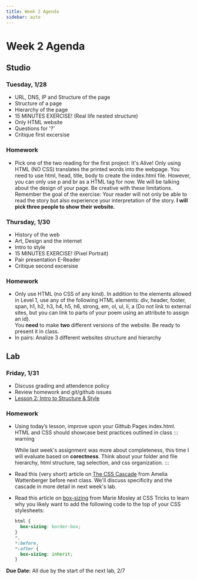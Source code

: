 ```yaml
---
title: Week 2 Agenda
sidebar: auto
---
```


# Week 2 Agenda

## Studio

### Tuesday, 1/28

- URL, DNS, IP and Structure of the page <br>
- Structure of a page <br>
- Hierarchy of the page <br>
- 15 MINUTES EXERCISE! (Real life nested structure) <br>
- Only HTML website <br>
- Questions for '?' <br>
- Critique first excersise <br>

### Homework

- Pick one of the two reading for the first project: It's Alive! Only using HTML (NO CSS) translates the printed words into the webpage. You need to use html, head, title, body to create the index.html file.
  However, you can only use p and br as a HTML tag for now. We will be talking about the design of your page. Be creative with these limitations. Remember the goal of the exercise: Your reader will not only be able to read the story but also experience your interpretation of the story.
  <b> I will pick three people to show their website. </b>

### Thursday, 1/30

- History of the web <br>
- Art, Design and the internet </br>
- Intro to style <br>
- 15 MINUTES EXERCISE! (Pixel Portrait) <br>
- Pair presentation E-Reader <br>
- Critique second excersise

### Homework

- Only use HTML (no CSS of any kind). In addition to the elements allowed in Level 1, use any of the following HTML elements: div, header, footer, span, h1, h2, h3, h4, h5, h6, strong, em, ol, ul, li, a (Do not link to external sites, but you can link to parts of your poem using an attribute to assign an id).
  <br>
  You <b>need</b> to make <strong> two </strong> different versions of the website. Be ready to present it in class.
  <br>
- In pairs: Analize 3 different websites structure and hierarchy

## Lab

### Friday, 1/31

- Discuss grading and attendence policy
- Review homework and git/github issues
- [Lesson 2: Intro to Structure & Style](../lessons/lab/lesson-2)

### Homework

- Using today’s lesson, improve upon your Github Pages index.html. HTML and CSS should showcase best practices outlined in class
  ::: warning

  While last week's assignment was more about completeness, this time I will evaluate based on <b>corectness</b>. Think about your folder and file hierarchy, html structure, tag selection, and css organization.
  :::

- Read this (very short) article on [The CSS Cascade](https://wattenberger.com/blog/css-cascade) from Amelia Wattenberger before next class. We'll discuss specificity and the cascade in more detail in next week's lab.
- Read this article on [box-sizing](https://css-tricks.com/box-sizing/) from Marie Mosley at CSS Tricks to learn why you likely want to add the following code to the top of your CSS stylesheets:
  ```css
  html {
    box-sizing: border-box;
  }
  *,
  *:before,
  *:after {
    box-sizing: inherit;
  }
  ```

<b>Due Date:</b> All due by the start of the next lab, 2/7
